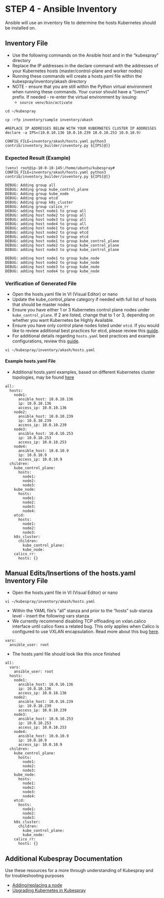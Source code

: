 # STEP 4 - Ansible Inventory

Ansible will use an inventory file to determine the hosts Kubernetes should be installed on.

## **Inventory File**

* Use the following commands on the Ansible host and in the “kubespray” directory
* Replace the IP addresses in the declare command with the addresses of your Kubernetes hosts (master/control-plane and worker nodes)
* Running these commands will create a hosts.yaml file within the kubespray/inventory/akash directory
* NOTE - ensure that you are still within the Python virtual environment when running these commands.  Your cursor should have a “(venv)” prefix.  If needed - re-enter the virtual environment by issuing:
  * `source venv/bin/activate`

```
cd ~/kubespray

cp -rfp inventory/sample inventory/akash

#REPLACE IP ADDRESSES BELOW WITH YOUR KUBERNETES CLUSTER IP ADDRESSES
declare -a IPS=(10.0.10.136 10.0.10.239 10.0.10.253 10.0.10.9)

CONFIG_FILE=inventory/akash/hosts.yaml python3 contrib/inventory_builder/inventory.py ${IPS[@]}
```

### **Expected Result (Example)**

```
(venv) root@ip-10-0-10-145:/home/ubuntu/kubespray# CONFIG_FILE=inventory/akash/hosts.yaml python3 contrib/inventory_builder/inventory.py ${IPS[@]}

DEBUG: Adding group all
DEBUG: Adding group kube_control_plane
DEBUG: Adding group kube_node
DEBUG: Adding group etcd
DEBUG: Adding group k8s_cluster
DEBUG: Adding group calico_rr
DEBUG: adding host node1 to group all
DEBUG: adding host node2 to group all
DEBUG: adding host node3 to group all
DEBUG: adding host node4 to group all
DEBUG: adding host node1 to group etcd
DEBUG: adding host node2 to group etcd
DEBUG: adding host node3 to group etcd
DEBUG: adding host node1 to group kube_control_plane
DEBUG: adding host node2 to group kube_control_plane
DEBUG: adding host node3 to group kube_control_plane

DEBUG: adding host node1 to group kube_node
DEBUG: adding host node2 to group kube_node
DEBUG: adding host node3 to group kube_node
DEBUG: adding host node4 to group kube_node
```

### **Verification of Generated File**

* Open the hosts.yaml file in VI (Visual Editor) or nano
* Update the kube\_control\_plane category if needed with full list of hosts that should be master nodes
* Ensure you have either 1 or 3 Kubernetes control plane nodes under `kube_control_plane`. If 2 are listed, change that to 1 or 3, depending on whether you want Kubernetes be Highly Available.
* Ensure you have only control plane nodes listed under `etcd`.  If you would like to review additional best practices for etcd, please review this [guide](https://rafay.co/the-kubernetes-current/etcd-kubernetes-what-you-should-know/).
* For additional details regarding `hosts.yaml` best practices and example configurations, review this [guide](additional-k8s-resources/kubespray-hosts.yaml-examples.md).

```
vi ~/kubespray/inventory/akash/hosts.yaml
```

#### **Example hosts.yaml File**

* Additional hosts.yaml examples, based on different Kubernetes cluster topologies, may be found [here](additional-k8s-resources/kubespray-hosts.yaml-examples.md)

```
all:
  hosts:
    node1:
      ansible_host: 10.0.10.136
      ip: 10.0.10.136
      access_ip: 10.0.10.136
    node2:
      ansible_host: 10.0.10.239
      ip: 10.0.10.239
      access_ip: 10.0.10.239
    node3:
      ansible_host: 10.0.10.253
      ip: 10.0.10.253
      access_ip: 10.0.10.253
    node4:
      ansible_host: 10.0.10.9
      ip: 10.0.10.9
      access_ip: 10.0.10.9
  children:
    kube_control_plane:
      hosts:
        node1:
        node2:
        node3:
    kube_node:
      hosts:
        node1:
        node2:
        node3:
        node4:
    etcd:
      hosts:
        node1:
        node2:
        node3:
    k8s_cluster:
      children:
        kube_control_plane:
        kube_node:
    calico_rr:
      hosts: {}
```

## Manual Edits/Insertions of the hosts.yaml Inventory File

* Open the hosts.yaml file in VI (Visual Editor) or nano

```
vi ~/kubespray/inventory/akash/hosts.yaml
```

* Within the YAML file’s “all” stanza and prior to the “hosts” sub-stanza level  - insert the following vars stanza
* We currently recommend disabling TCP offloading on vxlan.calico interface until calico fixes a related bug. This only applies when Calico is configured to use VXLAN encapsulation.  Read more about this bug [here](https://github.com/kubernetes-sigs/kubespray/pull/9261#issuecomment-1248844913).

```
vars:
  ansible_user: root
```

* The hosts.yaml file should look like this once finished

```
all:
  vars:
    ansible_user: root
  hosts:
    node1:
      ansible_host: 10.0.10.136
      ip: 10.0.10.136
      access_ip: 10.0.10.136
    node2:
      ansible_host: 10.0.10.239
      ip: 10.0.10.239
      access_ip: 10.0.10.239
    node3:
      ansible_host: 10.0.10.253
      ip: 10.0.10.253
      access_ip: 10.0.10.253
    node4:
      ansible_host: 10.0.10.9
      ip: 10.0.10.9
      access_ip: 10.0.10.9
  children:
    kube_control_plane:
      hosts:
        node1:
        node2:
        node3:
    kube_node:
      hosts:
        node1:
        node2:
        node3:
        node4:
    etcd:
      hosts:
        node1:
        node2:
        node3:
    k8s_cluster:
      children:
        kube_control_plane:
        kube_node:
    calico_rr:
      hosts: {}
```

## Additional Kubespray Documentation

Use these resources for a more through understanding of Kubespray and for troubleshooting purposes

* [Adding/replacing a node](https://github.com/kubernetes-sigs/kubespray/blob/9dfade5641a43c/docs/nodes.md)
* [Upgrading Kubernetes in Kubespray](https://github.com/kubernetes-sigs/kubespray/blob/e9c89132485989/docs/upgrades.md)
